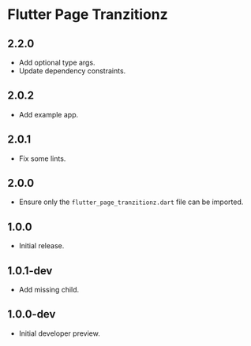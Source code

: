 # Flutter Page Tranzitionz

## 2.2.0

- Add optional type args.
- Update dependency constraints.

## 2.0.2

- Add example app.

## 2.0.1

- Fix some lints.

## 2.0.0

- Ensure only the `flutter_page_tranzitionz.dart` file can be imported.

## 1.0.0

- Initial release.

## 1.0.1-dev

- Add missing child.

## 1.0.0-dev

- Initial developer preview.
